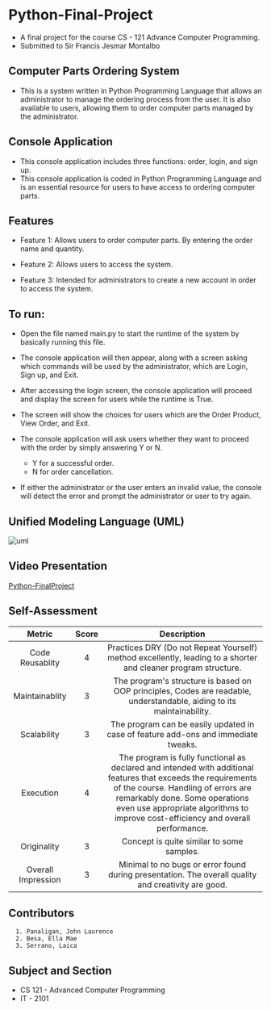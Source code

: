 # Python-Final-Project
* A final project for the course CS - 121 Advance Computer Programming.
* Submitted to Sir Francis Jesmar Montalbo

## Computer Parts Ordering System 
* This is a system written in Python Programming Language that allows an administrator to manage the ordering process from the user. It is also available to users, allowing them to order computer parts managed by the administrator.


## Console Application 
* This console application includes three functions: order, login, and sign up.
* This console application is coded in Python Programming Language and is an essential resource for users to have access to ordering computer parts.

## Features 
* Feature 1: Allows users to order computer parts. By entering the order name and quantity.

* Feature 2: Allows users to access the system.

* Feature 3: Intended for administrators to create a new account in order to access the system.

## To run:
* Open the file named main.py to start the runtime of the system by basically running this file.

* The console application will then appear, along with a screen asking which commands will be used by the administrator, which are Login, Sign up, and Exit.

* After accessing the login screen, the console application will proceed and display the screen for users while the runtime is True.

* The screen will show the choices for users which are the Order Product, View Order, and Exit.

* The console application will ask users whether they want to proceed with the order by simply answering Y or N.
  * Y for a successful order.
  * N for order cancellation.

* If either the administrator or the user enters an invalid value, the console will detect the error and prompt the administrator or user to try again.

## Unified Modeling Language (UML)
![uml](https://user-images.githubusercontent.com/113991600/206926110-74f482f9-b3c0-410e-8cfb-ef960a2f609f.png)

## Video Presentation
[Python-FinalProject](https://youtube.com/R1FY_0o1eH8)
## Self-Assessment
|Metric| Score| Description|
|:--------:|:----:|:----------------------:|
|Code Reusablity|4|Practices DRY (Do not Repeat Yourself) method excellently, leading to a shorter and cleaner program structure.|
|Maintainablity|3|The program's structure is based on OOP principles, Codes are readable, understandable, aiding to its maintainability.|
|Scalability|3|The program can be easily updated in case of feature add-ons and immediate tweaks.|
|Execution|4|The program is fully functional as declared and intended with additional features that exceeds the requirements of the course. Handling of errors are remarkably done. Some operations even use appropriate algorithms to improve cost-efficiency and overall performance.|
|Originality|3|Concept is quite similar to some samples.|
|Overall Impression|3|Minimal to no bugs or error found during presentation. The overall quality and creativity are good.|
## Contributors
      1. Panaligan, John Laurence 
      2. Besa, Ella Mae
      3. Serrano, Laica 

## Subject and Section
* CS 121 - Advanced Computer Programming
* IT - 2101

